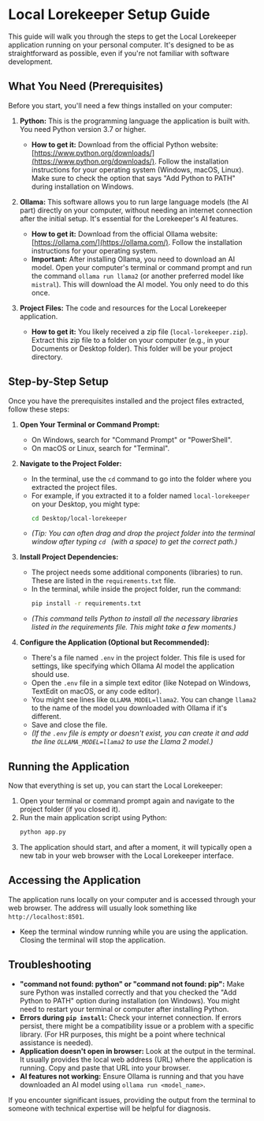 # Local Lorekeeper Setup Guide

This guide will walk you through the steps to get the Local Lorekeeper application running on your personal computer. It's designed to be as straightforward as possible, even if you're not familiar with software development.

## What You Need (Prerequisites)

Before you start, you'll need a few things installed on your computer:

1.  **Python:** This is the programming language the application is built with. You need Python version 3.7 or higher.
    *   **How to get it:** Download from the official Python website: [https://www.python.org/downloads/](https://www.python.org/downloads/). Follow the installation instructions for your operating system (Windows, macOS, Linux). Make sure to check the option that says "Add Python to PATH" during installation on Windows.

2.  **Ollama:** This software allows you to run large language models (the AI part) directly on your computer, without needing an internet connection after the initial setup. It's essential for the Lorekeeper's AI features.
    *   **How to get it:** Download from the official Ollama website: [https://ollama.com/](https://ollama.com/). Follow the installation instructions for your operating system.
    *   **Important:** After installing Ollama, you need to download an AI model. Open your computer's terminal or command prompt and run the command `ollama run llama2` (or another preferred model like `mistral`). This will download the AI model. You only need to do this once.

3.  **Project Files:** The code and resources for the Local Lorekeeper application.
    *   **How to get it:** You likely received a zip file (`local-lorekeeper.zip`). Extract this zip file to a folder on your computer (e.g., in your Documents or Desktop folder). This folder will be your project directory.

## Step-by-Step Setup

Once you have the prerequisites installed and the project files extracted, follow these steps:

1.  **Open Your Terminal or Command Prompt:**
    *   On Windows, search for "Command Prompt" or "PowerShell".
    *   On macOS or Linux, search for "Terminal".

2.  **Navigate to the Project Folder:**
    *   In the terminal, use the `cd` command to go into the folder where you extracted the project files.
    *   For example, if you extracted it to a folder named `local-lorekeeper` on your Desktop, you might type:
        ```bash
        cd Desktop/local-lorekeeper
        ```
    *   *(Tip: You can often drag and drop the project folder into the terminal window after typing `cd ` (with a space) to get the correct path.)*

3.  **Install Project Dependencies:**
    *   The project needs some additional components (libraries) to run. These are listed in the `requirements.txt` file.
    *   In the terminal, while inside the project folder, run the command:
        ```bash
        pip install -r requirements.txt
        ```
    *   *(This command tells Python to install all the necessary libraries listed in the requirements file. This might take a few moments.)*

4.  **Configure the Application (Optional but Recommended):**
    *   There's a file named `.env` in the project folder. This file is used for settings, like specifying which Ollama AI model the application should use.
    *   Open the `.env` file in a simple text editor (like Notepad on Windows, TextEdit on macOS, or any code editor).
    *   You might see lines like `OLLAMA_MODEL=llama2`. You can change `llama2` to the name of the model you downloaded with Ollama if it's different.
    *   Save and close the file.
    *   *(If the `.env` file is empty or doesn't exist, you can create it and add the line `OLLAMA_MODEL=llama2` to use the Llama 2 model.)*

## Running the Application

Now that everything is set up, you can start the Local Lorekeeper:

1.  Open your terminal or command prompt again and navigate to the project folder (if you closed it).
2.  Run the main application script using Python:
    ```bash
    python app.py
    ```
3.  The application should start, and after a moment, it will typically open a new tab in your web browser with the Local Lorekeeper interface.

## Accessing the Application

The application runs locally on your computer and is accessed through your web browser. The address will usually look something like `http://localhost:8501`.

*   Keep the terminal window running while you are using the application. Closing the terminal will stop the application.

## Troubleshooting

*   **"command not found: python" or "command not found: pip":** Make sure Python was installed correctly and that you checked the "Add Python to PATH" option during installation (on Windows). You might need to restart your terminal or computer after installing Python.
*   **Errors during `pip install`:** Check your internet connection. If errors persist, there might be a compatibility issue or a problem with a specific library. (For HR purposes, this might be a point where technical assistance is needed).
*   **Application doesn't open in browser:** Look at the output in the terminal. It usually provides the local web address (URL) where the application is running. Copy and paste that URL into your browser.
*   **AI features not working:** Ensure Ollama is running and that you have downloaded an AI model using `ollama run <model_name>`.

If you encounter significant issues, providing the output from the terminal to someone with technical expertise will be helpful for diagnosis.
